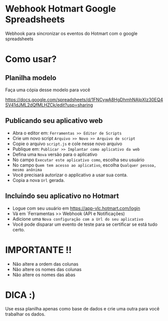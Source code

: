 # Webhook Hotmart Google Spreadsheets
Webhook para sincronizar os eventos do Hotmart com o google spreadsheets

# Como usar?

## Planilha modelo

Faça uma cópia desse modelo para você

https://docs.google.com/spreadsheets/d/1FNCywA8HgDhmhNAlpXIz30EQ4SV41dJML2dQfMLHZCk/edit?usp=sharing

## Publicando seu aplicativo web

* Abra o editor em: `Ferramentas >> Editor de Scripts`
* Crie um novo script `Arquivo >> Novo >> Arquivo de script`
* Copie o arquivo `script.js` e cole nesse novo arquivo
* Publique em: `Publicar >> Implantar como aplicativo da web`
* Defina uma `Nova` versão para o aplicativo
* No campo `Executar este aplicativo como`, escolha seu usuário
* No campo `Quem tem acesso ao aplicativo`, escolha `Qualquer pessoa, mesmo anônima`
* Você precisará autorizar o applicativo a usar sua conta.
* Copia a nova `Url` gerada.

## Incluindo seu aplicativo no Hotmart

* Logue com seu usuário em https://app-vlc.hotmart.com/login
* Vá em `Ferramentas >> Webhook (API e Notificações)
* Adicione uma `Nova configuração com a Url do seu aplicativo`
* Você pode disparar um evento de teste para se certificar se está tudo certo.

# IMPORTANTE !!

* Não altere a ordem das colunas
* Não altere os nomes das colunas
* Não altere os nomes das abas

# DICA :)

Use essa planilha apenas como base de dados e crie uma outra para você trabalhar os dados.
